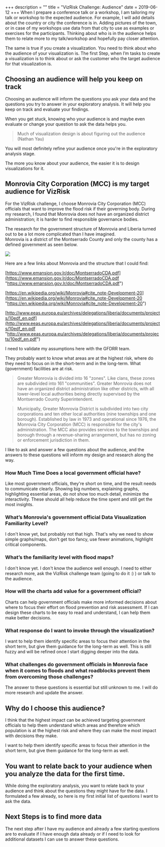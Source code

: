 +++
description = ""
title = "VizRisk Challenge: Audience"
date = 2019-06-12
+++
When I prepare a conference talk or a workshop, I am tailoring my talk or workshop to the expected audience. For example, I will add details about the country or city the conference is in. Adding pictures of the town, or in case of my workshops use data from that city to use as examples or exercises for the participants. Thinking about who is in the audience helps them to relate more to my talk/workshop and hopefully pay closer attention.

The same is true if you create a visualization. You need to think about who the audience of your visualization is. The first Step, when I’m tasks to create a visualization is to think about or ask the customer who the target audience for that visualization is.

## Choosing an audience will help you keep on track

Choosing an audience will inform the questions you ask your data and the questions you try to answer in your exploratory analysis. It will help you keep on track and evaluate your findings.

When you get stuck, knowing who your audience is and maybe even evaluate or change your question to ask the data helps you.

> Much of visualization design is about figuring out the audience (Nathan Yau)

You will most definitely refine your audience once you're in the exploratory analysis stage.

The more you know about your audience, the easier it is to design visualizations for it.

## Monrovia City Corporation (MCC) is my target audience for VizRisk

For the VizRisk challenge, I choose Monrovia City Corporation (MCC) officials that want to improve the flood risk if their governing body. During my research, I found that Monrovia does not have an organized district administration; it is harder to find responsible governance bodies.

The research for the government structure of Monrovia and Liberia turned out to be a lot more complicated than I have imagined.  
Monrovia is a district of the Montserrado County and only the county has a defined government as seen below. 

![](https://res.cloudinary.com/civicvision/image/upload/v1560339536/milafrerichs.com/articles/monteserrando-county-structure.png)

Here are a few links about Monrovia and the structure that I could find: 

[https://www.emansion.gov.lr/doc/MontserradoCDA.pdf](https://www.emansion.gov.lr/doc/MontserradoCDA.pdf "https://www.emansion.gov.lr/doc/MontserradoCDA.pdf")

[https://en.wikipedia.org/wiki/Monrovia#cite_note-Development-20](https://en.wikipedia.org/wiki/Monrovia#cite_note-Development-20 "https://en.wikipedia.org/wiki/Monrovia#cite_note-Development-20")

[http://www.eeas.europa.eu/archives/delegations/liberia/documents/projects/10edf_en.pdf](http://www.eeas.europa.eu/archives/delegations/liberia/documents/projects/10edf_en.pdf "http://www.eeas.europa.eu/archives/delegations/liberia/documents/projects/10edf_en.pdf")

I need to validate my assumptions here with the GFDRR team.

They probably want to know what areas are at the highest risk, where do they need to focus on in the short-term and in the long-term. What (government) facilities are at risk.

> Greater Monrovia is divided into 16 "zones". Like clans, these zones are subdivided into 161 "communities". Greater Monrovia does not have an organized district administration like other districts, with all lower-level local authorities being directly supervised by the Montserrado County Superintendent. 

> Municipally, Greater Monrovia District is subdivided into two city corporations and ten other local authorities (nine townships and one borough). Established by law in 1973 and operational since 1976, the Monrovia City Corporation (MCC) is responsible for the city's administration. The MCC also provides services to the townships and borough through a revenue-sharing arrangement, but has no zoning or enforcement jurisdiction in them.

I like to ask and answer a few questions about the audience, and the answers to these questions will inform my design and research along the way.

### How Much Time Does a local government official have?

Like most government officials, they're short on time, and the result needs to communicate clearly. Showing big numbers, explaining graphs, highlighting essential areas, do not show too much detail, minimize the interactivity. These should all help reduce the time spent and still get the most insights.

### What’s Monrovia's government official Data Visualization Familiarity Level?

I don't know yet, but probably not that high. That's why we need to show simple graphs/maps, don't get too fancy, use fewer animations, highlight critical components.

### What’s the familiarity level with flood maps?

I don't know yet. I don't know the audience well enough. I need to either research more, ask the VizRisk challenge team (going to do it :) ) or talk to the audience.

### How will the charts add value for a government official?

Charts can help government officials make more informed decisions about where to focus their effort on flood prevention and risk assessment. If I can design these charts to be easy to read and understand, I can help them make better decisions.

### What response do I want to invoke through the visualization?

I want to help them identify specific areas to focus their attention in the short term, but give them guidance for the long-term as well. This is still fuzzy and will be refined once I start digging deeper into the data.

### What challenges do government officials in Monrovia face when it comes to floods and what roadblocks prevent them from overcoming those challenges?

The answer to these questions is essential but still unknown to me. I will do more research and update the answer.

## Why do I choose this audience?

I think that the highest impact can be achieved targeting government officials to help them understand which areas and therefore which population is at the highest risk and where they can make the most impact with decisions they make.

I want to help them identify specific areas to focus their attention in the short term, but give them guidance for the long-term as well.

## You want to relate back to your audience when you analyze the data for the first time.

While doing the exploratory analysis, you want to relate back to your audience and think about the questions they might have for the data. I formulated a few already, so here is my first initial list of questions I want to ask the data.

## Next Steps is to find more data

The next step after I have my audience and already a few starting questions are to evaluate if I have enough data already or if I need to look for additional datasets I can use to answer these questions.
